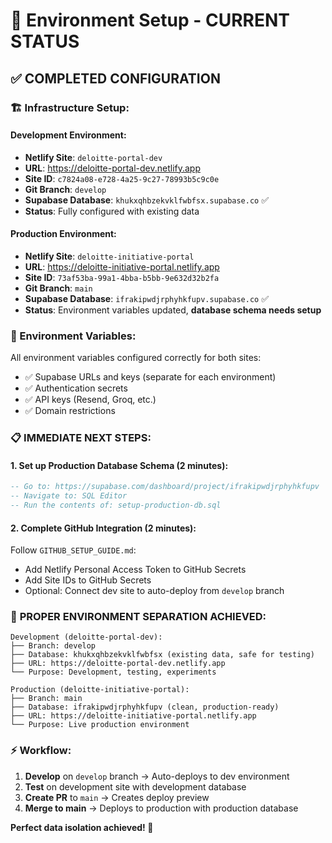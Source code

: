 # 🎯 Environment Setup - CURRENT STATUS

## ✅ COMPLETED CONFIGURATION

### 🏗️ Infrastructure Setup:

#### **Development Environment:**
- **Netlify Site**: `deloitte-portal-dev` 
- **URL**: https://deloitte-portal-dev.netlify.app
- **Site ID**: `c7824a08-e728-4a25-9c27-78993b5c9c0e`
- **Git Branch**: `develop`
- **Supabase Database**: `khukxqhbzekvklfwbfsx.supabase.co` ✅
- **Status**: Fully configured with existing data

#### **Production Environment:**
- **Netlify Site**: `deloitte-initiative-portal`
- **URL**: https://deloitte-initiative-portal.netlify.app  
- **Site ID**: `73af53ba-99a1-4bba-b5bb-9e632d32b2fa`
- **Git Branch**: `main`
- **Supabase Database**: `ifrakipwdjrphyhkfupv.supabase.co` ✅
- **Status**: Environment variables updated, **database schema needs setup**

### 🔧 Environment Variables:
All environment variables configured correctly for both sites:
- ✅ Supabase URLs and keys (separate for each environment)
- ✅ Authentication secrets
- ✅ API keys (Resend, Groq, etc.)
- ✅ Domain restrictions

### 📋 IMMEDIATE NEXT STEPS:

#### 1. **Set up Production Database Schema** (2 minutes):
```sql
-- Go to: https://supabase.com/dashboard/project/ifrakipwdjrphyhkfupv
-- Navigate to: SQL Editor
-- Run the contents of: setup-production-db.sql
```

#### 2. **Complete GitHub Integration** (2 minutes):
Follow `GITHUB_SETUP_GUIDE.md`:
- Add Netlify Personal Access Token to GitHub Secrets
- Add Site IDs to GitHub Secrets
- Optional: Connect dev site to auto-deploy from `develop` branch

### 🚀 **PROPER ENVIRONMENT SEPARATION ACHIEVED:**

```
Development (deloitte-portal-dev):
├── Branch: develop
├── Database: khukxqhbzekvklfwbfsx (existing data, safe for testing)
├── URL: https://deloitte-portal-dev.netlify.app
└── Purpose: Development, testing, experiments

Production (deloitte-initiative-portal):
├── Branch: main  
├── Database: ifrakipwdjrphyhkfupv (clean, production-ready)
├── URL: https://deloitte-initiative-portal.netlify.app
└── Purpose: Live production environment
```

### ⚡ **Workflow:**
1. **Develop** on `develop` branch → Auto-deploys to dev environment
2. **Test** on development site with development database
3. **Create PR** to `main` → Creates deploy preview
4. **Merge to main** → Deploys to production with production database

**Perfect data isolation achieved! 🎉**
